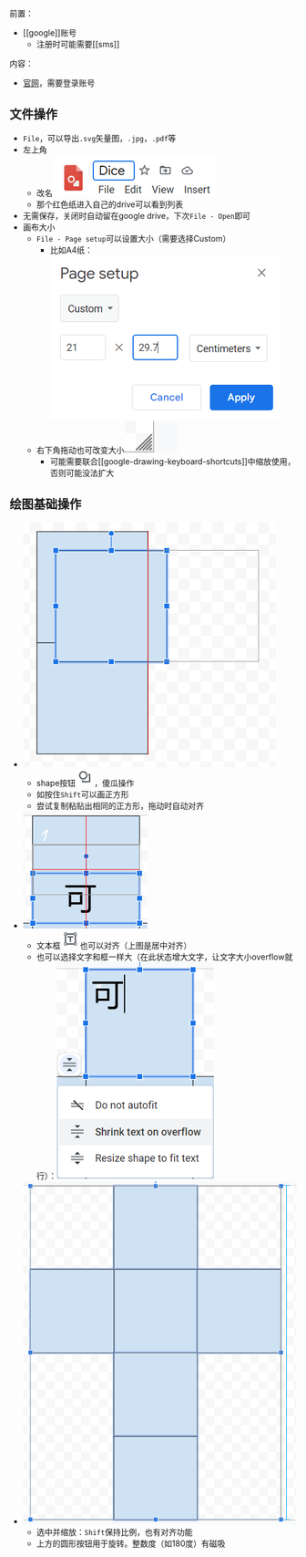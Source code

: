 前置：
- [[google]]账号
  - 注册时可能需要[[sms]]

内容：
- [官网](https://docs.google.com/drawings)，需要登录账号
## 文件操作
- `File`，可以导出`.svg`矢量图，`.jpg`，`.pdf`等
- 左上角
  - 改名![](rename.png)
  - 那个红色纸进入自己的drive可以看到列表
- 无需保存，关闭时自动留在google drive，下次`File - Open`即可
- 画布大小
  - `File - Page setup`可以设置大小（需要选择Custom）
    - 比如A4纸：![](page-setup-a4.png)
  - 右下角拖动也可改变大小![](adjust-size.png)
    - 可能需要联合[[google-drawing-keyboard-shortcuts]]中缩放使用，否则可能没法扩大
## 绘图基础操作
- ![](square.png)
  - shape按钮![](shape.png)，傻瓜操作
  - 如按住`Shift`可以画正方形
  - 尝试复制粘贴出相同的正方形，拖动时自动对齐
- ![](textbox.png)
  - 文本框![](textbox-button.png)也可以对齐（上图是居中对齐）
  - 也可以选择文字和框一样大（在此状态增大文字，让文字大小overflow就行）：![](text-overflow.png)
- ![](zoom.png)
  - 选中并缩放：`Shift`保持比例，也有对齐功能
  - 上方的圆形按钮用于旋转。整数度（如180度）有磁吸